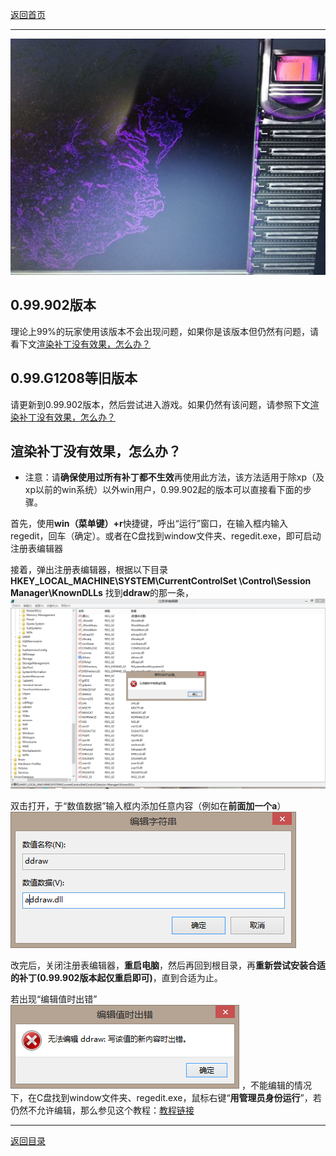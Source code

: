 [返回首页](./Home.md)

***
 ![](./jiaocheng11.jpg)

## 0.99.902版本
理论上99%的玩家使用该版本不会出现问题，如果你是该版本但仍然有问题，请看下文[渲染补丁没有效果，怎么办？](./运行后菜单不显示问题.md#渲染补丁没有效果怎么办)

## 0.99.G1208等旧版本
请更新到0.99.902版本，然后尝试进入游戏。如果仍然有该问题，请参照下文[渲染补丁没有效果，怎么办？](./运行后菜单不显示问题.md#渲染补丁没有效果怎么办)


## 渲染补丁没有效果，怎么办？
<a name="renderpatchfailed" data-id="renderpatchfailed" class="anchor"></a>
- 注意：请**确保使用过所有补丁都不生效**再使用此方法，该方法适用于除xp（及xp以前的win系统）以外win用户，0.99.902起的版本可以直接看下面的步骤。

首先，使用**win（菜单键）+r**快捷键，呼出“运行”窗口，在输入框内输入regedit，回车（确定）。或者在C盘找到window文件夹、regedit.exe，即可启动注册表编辑器

接着，弹出注册表编辑器，根据以下目录
**HKEY_LOCAL_MACHINE\SYSTEM\CurrentControlSet
\Control\Session Manager\KnownDLLs**
找到**ddraw**的那一条，![](./a4.png)

双击打开，于“数值数据”输入框内添加任意内容（例如在**前面加一个a**） ![](./a1.png)

改完后，关闭注册表编辑器，**重启电脑**，然后再回到根目录，再**重新尝试安装合适的补丁(0.99.902版本起仅重启即可)**，直到合适为止。

若出现“编辑值时出错” ![](./a2.png)
，不能编辑的情况下，在C盘找到window文件夹、regedit.exe，鼠标右键“**用管理员身份运行**”，若仍然不允许编辑，那么参见这个教程：[教程链接](https://baijiahao.baidu.com/s?id=1604347607947449668&wfr=spider&for=pc&isFailFlag=1)


***
[返回目录](./常见问题指南.md)
